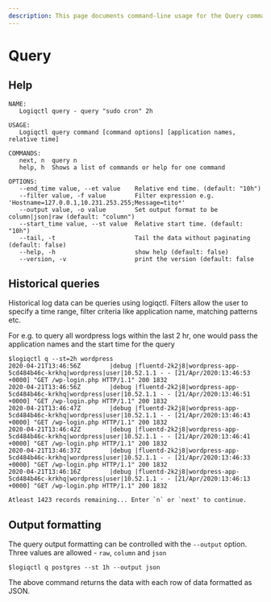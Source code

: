 ```yaml
---
description: This page documents command-line usage for the Query command
---
```


# Query

## Help

```text
NAME:
   Logiqctl query - query "sudo cron" 2h

USAGE:
   Logiqctl query command [command options] [application names, relative time]

COMMANDS:
   next, n  query n
   help, h  Shows a list of commands or help for one command

OPTIONS:
   --end_time value, --et value    Relative end time. (default: "10h")
   --filter value, -f value        Filter expression e.g. 'Hostname=127.0.0.1,10.231.253.255;Message=tito*'
   --output value, -o value        Set output format to be column|json|raw (default: "column")
   --start_time value, --st value  Relative start time. (default: "10h")
   --tail, -t                      Tail the data without paginating (default: false)
   --help, -h                      show help (default: false)
   --version, -v                   print the version (default: false
```

## Historical queries

Historical log data can be queries using logiqctl. Filters allow the user to specify a time range, filter criteria like application name, matching patterns etc.

For e.g. to query all wordpress logs within the last 2 hr, one would pass the application names and the start time for the query

```text
$logiqctl q --st=2h wordpress 
2020-04-21T13:46:56Z        |debug |fluentd-2k2j8|wordpress-app-5cd484b46c-krkhq|wordpress|user|10.52.1.1 - - [21/Apr/2020:13:46:53 +0000] "GET /wp-login.php HTTP/1.1" 200 1832
2020-04-21T13:46:56Z        |debug |fluentd-2k2j8|wordpress-app-5cd484b46c-krkhq|wordpress|user|10.52.1.1 - - [21/Apr/2020:13:46:51 +0000] "GET /wp-login.php HTTP/1.1" 200 1832
2020-04-21T13:46:47Z        |debug |fluentd-2k2j8|wordpress-app-5cd484b46c-krkhq|wordpress|user|10.52.1.1 - - [21/Apr/2020:13:46:43 +0000] "GET /wp-login.php HTTP/1.1" 200 1832
2020-04-21T13:46:42Z        |debug |fluentd-2k2j8|wordpress-app-5cd484b46c-krkhq|wordpress|user|10.52.1.1 - - [21/Apr/2020:13:46:41 +0000] "GET /wp-login.php HTTP/1.1" 200 1832
2020-04-21T13:46:37Z        |debug |fluentd-2k2j8|wordpress-app-5cd484b46c-krkhq|wordpress|user|10.52.1.1 - - [21/Apr/2020:13:46:33 +0000] "GET /wp-login.php HTTP/1.1" 200 1832
2020-04-21T13:46:16Z        |debug |fluentd-2k2j8|wordpress-app-5cd484b46c-krkhq|wordpress|user|10.52.1.1 - - [21/Apr/2020:13:46:13 +0000] "GET /wp-login.php HTTP/1.1" 200 1832

Atleast 1423 records remaining... Enter `n` or `next' to continue.
```

## Output formatting

The query output formatting can be controlled with the `--output` option. Three values are allowed - `raw`, `column` and `json`

```text
$logiqctl q postgres --st 1h --output json
```

The above command returns the data with each row of data formatted as JSON.

